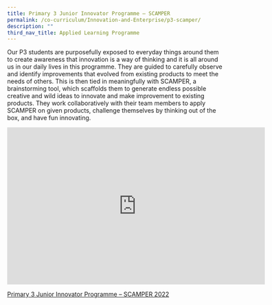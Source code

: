 ```yaml
---
title: Primary 3 Junior Innovator Programme – SCAMPER
permalink: /co-curriculum/Innovation-and-Enterprise/p3-scamper/
description: ""
third_nav_title: Applied Learning Programme
---
```

Our P3 students are purposefully exposed to everyday things around them to create awareness that innovation is a way of thinking and it is all around us in our daily lives in this programme. They are guided to carefully observe and identify improvements that evolved from existing products to meet the needs of others. This is then tied in meaningfully with SCAMPER, a brainstorming tool, which scaffolds them to generate endless possible creative and wild ideas to innovate and make improvement to existing products. They work collaboratively with their team members to apply SCAMPER on given products, challenge themselves by thinking out of the box, and have fun innovating.

<center><iframe allowfullscreen="true" height="366" width="600" frameborder="0" src="https://docs.google.com/presentation/d/e/2PACX-1vQ00tVRLUwPrgoakWD3TxJbnoCx_p9CEn-lX0nQGRq0Ux-1CVg-VUdecsP1S5K5CCbMCMWCIji5OZTp/embed?start=false&amp;loop=false&amp;delayms=3000"></iframe></center>

[Primary 3 Junior Innovator Programme – SCAMPER 2022](https://drive.google.com/drive/folders/1bLA-m__OuEOPjJc4gN0FfsZuZZWPN4TN?usp=sharing)
